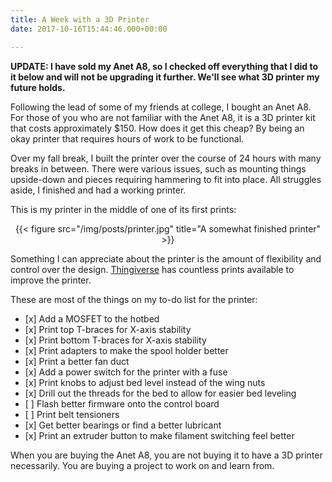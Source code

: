 ```yaml
---
title: A Week with a 3D Printer
date: 2017-10-16T15:44:46.000+00:00

---
```

**UPDATE: I have sold my Anet A8, so I checked off everything that I did to it below and will not be upgrading it further. We'll see what 3D printer my future holds.**

Following the lead of some of my friends at college, I bought an Anet A8. For those of you who are not familiar with the Anet A8, it is a 3D printer kit that costs approximately $150. How does it get this cheap? By being an okay printer that requires hours of work to be functional.

Over my fall break, I built the printer over the course of 24 hours with many breaks in between. There were various issues, such as mounting things upside-down and pieces requiring hammering to fit into place. All struggles aside, I finished and had a working printer.

This is my printer in the middle of one of its first prints:

<center>
{{< figure src="/img/posts/printer.jpg" title="A somewhat finished printer" >}}
</center>

Something I can appreciate about the printer is the amount of flexibility and control over the design. [Thingiverse](https://www.thingiverse.com/groups/anet-a8-prusa-i3/things) has countless prints available to improve the printer.

These are most of the things on my to-do list for the printer:

* \[x\] Add a MOSFET to the hotbed
* \[x\] Print top T-braces for X-axis stability
* \[x\] Print bottom T-braces for X-axis stability
* \[x\] Print adapters to make the spool holder better
* \[x\] Print a better fan duct
* \[x\] Add a power switch for the printer with a fuse
* \[x\] Print knobs to adjust bed level instead of the wing nuts
* \[x\] Drill out the threads for the bed to allow for easier bed leveling
* \[ \] Flash better firmware onto the control board
* \[ \] Print belt tensioners
* \[x\] Get better bearings or find a better lubricant
* \[x\] Print an extruder button to make filament switching feel better

When you are buying the Anet A8, you are not buying it to have a 3D printer necessarily. You are buying a project to work on and learn from.